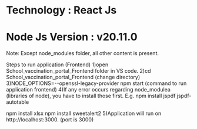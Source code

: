 # Technology : React Js
# Node Js Version : v20.11.0
Note: Except node_modules folder, all other content is present.

Steps to run application (Frontend)
1)open School_vaccination_portal_Frontend folder in VS code.
2)cd School_vaccination_portal_Frontend (change directory)
3)NODE_OPTIONS=--openssl-legacy-provider npm start (command to run application frontend)
4)If any error occurs regarding node_modulea (libraries of node), you have to install those first.
E.g. npm install jspdf jspdf-autotable 
 
npm install xlsx
npm install sweetalert2
5)Application will run on http://localhost:3000. (port is 3000)

